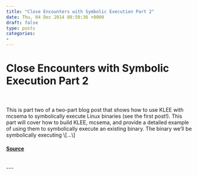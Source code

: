 ```yaml
---
title: "Close Encounters with Symbolic Execution Part 2"
date: Thu, 04 Dec 2014 08:50:36 +0000
draft: false
type: posts
categories: 
- 
---
```

# Close Encounters with Symbolic Execution Part 2

<br/>

<br/>
This is part two of a two-part blog post that shows how to use KLEE with mcsema to symbolically execute Linux binaries (see the first post!). This part will cover how to build KLEE, mcsema, and provide a detailed example of using them to symbolically execute an existing binary. The binary we’ll be symbolically executing \[…\]

#### [Source](https://blog.trailofbits.com/2014/12/04/close-encounters-with-symbolic-execution-part-2/)

<br/>
---
